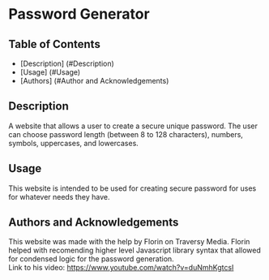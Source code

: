 # Password Generator

## Table of Contents
* [Description] (#Description)
* [Usage] (#Usage)
* [Authors] (#Author and Acknowledgements)

## Description
A website that allows a user to create a secure unique password. The user can choose password length (between 8 to 128 characters), numbers, symbols, uppercases, and lowercases.

## Usage
This website is intended to be used for creating secure password for uses for whatever needs they have.

## Authors and Acknowledgements
This website was made with the help by Florin on Traversy Media. Florin helped with recomending higher level Javascript library syntax that allowed for condensed logic for the password generation. <br />
Link to his video: https://www.youtube.com/watch?v=duNmhKgtcsI
